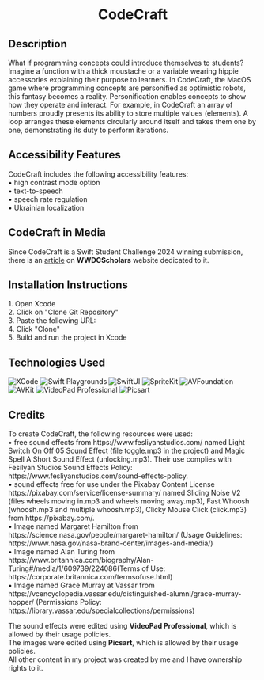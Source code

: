 <h1 align="center">CodeCraft</h1>

<h2>Description</h2>
What if programming concepts could introduce themselves to students? Imagine a function with a thick moustache or a variable wearing hippie accessories explaining their purpose to learners.
In CodeCraft, the MacOS game where programming concepts are personified as optimistic robots, this fantasy becomes a reality. Personification enables concepts to show how they operate and
interact. For example, in CodeCraft an array of numbers proudly presents its ability to store multiple values (elements). A loop arranges these elements circularly around itself and takes
them one by one, demonstrating its duty to perform iterations.

<h2>Accessibility Features</h2>
CodeCraft includes the following accessibility features:<br>
• high contrast mode option<br>
• text-to-speech<br>
• speech rate regulation<br>
• Ukrainian localization<br>

<h2>CodeCraft in Media</h2>
Since CodeCraft is a Swift Student Challenge 2024 winning submission, there is an <a href="https://www.wwdcscholars.com/s/AF0E97E9-56FA-48F4-9AD1-B34692D4F326/2024">article</a> on
<b>WWDCScholars</b> website dedicated to it.

<h2>Installation Instructions</h2>
1. Open Xcode<br>
2. Click on "Clone Git Repository"<br>
3. Paste the following URL:  <br>
4. Click "Clone"<br>
5. Build and run the project in Xcode<br>

<h2>Technologies Used</h2>
<p align="left">
  <img src="https://img.shields.io/badge/XCode-blue?style=for-the-badge&logo=#5B4638" alt="XCode" />
  <img src="https://img.shields.io/badge/Swift%20Playgrounds-fc5c17?style=for-the-badge" alt="Swift Playgrounds" />
  <img src="https://img.shields.io/badge/SwiftUI-fffb0a?style=for-the-badge&logo=#5B4638" alt="SwiftUI" />
  <img src="https://img.shields.io/badge/SpriteKit-17fce2?style=for-the-badge" alt="SpriteKit" />
  <img src="https://img.shields.io/badge/AVFoundation-ff0f83?style=for-the-badge" alt="AVFoundation" />
  <img src="https://img.shields.io/badge/AVKit-9ecdff?style=for-the-badge" alt="AVKit" />
  <img src="https://img.shields.io/badge/VideoPad%20Professional-09ad03?style=for-the-badge" alt="VideoPad Professional" />
  <img src="https://img.shields.io/badge/Picsart-ee33ff?style=for-the-badge" alt="Picsart" />
</p>
<h2>Credits</h2>
To create CodeCraft, the following resources were used: <br>
• free sound effects from https://www.fesliyanstudios.com/ named Light Switch On Off 05 Sound Effect (file toggle.mp3 in the project) and Magic Spell A Short Sound Effect (unlocking.mp3). Their use complies with Fesilyan Studios Sound Effects Policy: https://www.fesliyanstudios.com/sound-effects-policy. <br>
• sound effects free for use under the Pixabay Content License https://pixabay.com/service/license-summary/ named Sliding Noise V2 (files wheels moving in.mp3 and wheels moving away.mp3), Fast Whoosh (whoosh.mp3 and multiple whoosh.mp3), Clicky Mouse Click (click.mp3) from https://pixabay.com/. <br>
• Image named Margaret Hamilton from https://science.nasa.gov/people/margaret-hamilton/ (Usage Guidelines: https://www.nasa.gov/nasa-brand-center/images-and-media/) <br>
• Image named Alan Turing from https://www.britannica.com/biography/Alan-Turing#/media/1/609739/224086(Terms of Use: https://corporate.britannica.com/termsofuse.html) <br>
• Image named Grace Murray at Vassar from https://vcencyclopedia.vassar.edu/distinguished-alumni/grace-murray-hopper/ (Permissions Policy: https://library.vassar.edu/specialcollections/permissions) <br>

The sound effects were edited using <b>VideoPad Professional</b>, which is allowed by their usage policies. <br>
The images were edited using <b>Picsart</b>, which is allowed by their usage policies. <br>
All other content in my project was created by me and I have ownership rights to it.
